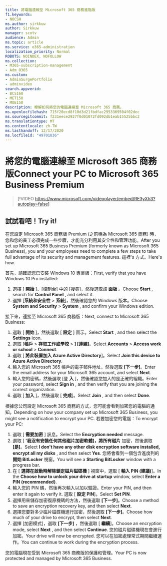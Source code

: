 ```yaml
---
title: 將電腦連線至 Microsoft 365 商務進階版
f1.keywords:
- NOCSH
ms.author: sirkkuw
author: Sirkkuw
manager: scotv
audience: Admin
ms.topic: article
ms.service: o365-administration
localization_priority: Normal
ROBOTS: NOINDEX, NOFOLLOW
ms.collection:
- M365-subscription-management
- Adm_O365
ms.custom:
- AdminSurgePortfolio
- adminvideo
search.appverid:
- BCS160
- MET150
- MOE150
description: 瞭解如何將您的電腦連線至 Microsoft 365 商務。
ms.openlocfilehash: 715f20ecd8f10d3d21fbdfac2953369504f02dec
ms.sourcegitcommit: f231eece2927f0d01072fd092db1eab15525bbc2
ms.translationtype: MT
ms.contentlocale: zh-TW
ms.lasthandoff: 12/17/2020
ms.locfileid: "49701836"
---
```

# <a name="connect-your-pc-to-microsoft-365-business-premium"></a><span data-ttu-id="51969-103">將您的電腦連線至 Microsoft 365 商務版</span><span class="sxs-lookup"><span data-stu-id="51969-103">Connect your PC to Microsoft 365 Business Premium</span></span>

> [!VIDEO https://www.microsoft.com/videoplayer/embed/RE3yXh3?autoplay=false]

## <a name="try-it"></a><span data-ttu-id="51969-104">試試看吧！</span><span class="sxs-lookup"><span data-stu-id="51969-104">Try it!</span></span>
<span data-ttu-id="51969-105">在您設定 Microsoft 365 商務版 Premium (之前稱為 Microsoft 365 商務) 時，您和您的員工必須完成一些步驟，才能充分利用其安全性和管理功能。</span><span class="sxs-lookup"><span data-stu-id="51969-105">After you set up Microsoft 365 Business Premium (formerly known as Microsoft 365 Business), you and your employees need to complete a few steps to take full advantage of its security and management features.</span></span> <span data-ttu-id="51969-106">這裡&#39;s 方式。</span><span class="sxs-lookup"><span data-stu-id="51969-106">Here&#39;s how.</span></span>

<span data-ttu-id="51969-107">首先，請確認您已安裝 Windows 10 專業版：</span><span class="sxs-lookup"><span data-stu-id="51969-107">First, verify that you have Windows 10 Pro installed:</span></span>

1. <span data-ttu-id="51969-108">選擇 [  **開始** ]、[控制台] 中的 [搜尋]，然後選取該  **面板** 。</span><span class="sxs-lookup"><span data-stu-id="51969-108">Choose  **Start** , search for  **Control Panel** , and select it.</span></span>
2. <span data-ttu-id="51969-109">選擇 [**系統和安全性**   >   **系統**]，然後確認您的 Windows 版本。</span><span class="sxs-lookup"><span data-stu-id="51969-109">Choose  **System and Security**  >  **System** , and confirm your Windows edition.</span></span>

<span data-ttu-id="51969-110">接下來，連接至 Microsoft 365 商務版：</span><span class="sxs-lookup"><span data-stu-id="51969-110">Next, connect to Microsoft 365 Business:</span></span>

1. <span data-ttu-id="51969-111">選取 [  **開始** ]，然後選取 [  **設定** ] 圖示。</span><span class="sxs-lookup"><span data-stu-id="51969-111">Select  **Start** , and then select the  **Settings** icon.</span></span>
2. <span data-ttu-id="51969-112">選取 [**帳戶**  >   **存取工作或學校**   >   **] [連線]**。</span><span class="sxs-lookup"><span data-stu-id="51969-112">Select  **Accounts** >  **Access work or school**  >  **Connect**.</span></span>
3. <span data-ttu-id="51969-113">選取 [  **將此裝置加入 Azure Active Directory**]。</span><span class="sxs-lookup"><span data-stu-id="51969-113">Select  **Join this device to Azure Active Directory**.</span></span>
4. <span data-ttu-id="51969-114">輸入您的 Microsoft 365 帳戶的電子郵件地址，然後選取  **[下一步]**。</span><span class="sxs-lookup"><span data-stu-id="51969-114">Enter the email address for your Microsoft 365 account, and select  **Next**.</span></span>
5. <span data-ttu-id="51969-115">輸入您的密碼，然後選取 [登  **入** ]，然後確認您加入的是正確的組織。</span><span class="sxs-lookup"><span data-stu-id="51969-115">Enter your password, select  **Sign in** , and then verify that you are joining the correct organization.</span></span>
6. <span data-ttu-id="51969-116">選取 [  **加入** ]，然後選取 [  **完成**]。</span><span class="sxs-lookup"><span data-stu-id="51969-116">Select  **Join** , and then select  **Done**.</span></span>

<span data-ttu-id="51969-117">根據您公司設定 Microsoft 365 商務的方式，您可能會看到加密您的電腦的通知。</span><span class="sxs-lookup"><span data-stu-id="51969-117">Depending on how your company set up Microsoft 365 Business, you might see a notification to encrypt your PC.</span></span> <span data-ttu-id="51969-118">若要加密您的電腦：</span><span class="sxs-lookup"><span data-stu-id="51969-118">To encrypt your PC:</span></span>

1. <span data-ttu-id="51969-119">選取 [  **需要加密**  ] 訊息。</span><span class="sxs-lookup"><span data-stu-id="51969-119">Select the  **Encryption needed**  message.</span></span>
2. <span data-ttu-id="51969-120">選取 [  **&#39;我沒有安裝任何其他磁片加密軟體]，將所有磁片** 加密，然後選取  **[是]**。</span><span class="sxs-lookup"><span data-stu-id="51969-120">Select  **I don&#39;t have any other disk encryption software installed, encrypt all my disks** , and then select  **Yes**.</span></span> <span data-ttu-id="51969-121">您將會看到一個包含進度列的  **開始 BitLocker**  視窗。</span><span class="sxs-lookup"><span data-stu-id="51969-121">You will see a  **Starting BitLocker**  window with a progress bar.</span></span>
3. <span data-ttu-id="51969-122">在 [  **選擇在啟動時解除鎖定磁片磁碟機**  ] 視窗中，選取 [ **輸入 PIN (建議)**]。</span><span class="sxs-lookup"><span data-stu-id="51969-122">In the  **Choose how to unlock your drive at startup**  window, select **Enter a PIN (recommended)**.</span></span>
4. <span data-ttu-id="51969-123">輸入您的 PIN 碼，然後再次輸入以加以驗證。</span><span class="sxs-lookup"><span data-stu-id="51969-123">Enter your PIN, and then enter it again to verify it.</span></span> <span data-ttu-id="51969-124">選取 [  **設定 PIN**]。</span><span class="sxs-lookup"><span data-stu-id="51969-124">Select  **Set PIN**.</span></span>
5. <span data-ttu-id="51969-125">選擇用來儲存加密復原機碼的方法，然後選取  **[下一步]**。</span><span class="sxs-lookup"><span data-stu-id="51969-125">Choose a method to save an encryption recovery key, and then select  **Next**.</span></span>
6. <span data-ttu-id="51969-126">選擇您要對多少磁片磁碟機進行加密，然後選取  **[下一步]**。</span><span class="sxs-lookup"><span data-stu-id="51969-126">Choose how much of your drive to encrypt, then select  **Next**.</span></span>
7. <span data-ttu-id="51969-127">選擇 [加密模式]，選取  **[下一步]** ，然後選取 [  **繼續**]。</span><span class="sxs-lookup"><span data-stu-id="51969-127">Choose an encryption mode, select  **Next** , and then select  **Continue**.</span></span> <span data-ttu-id="51969-128">您的磁片磁碟機現在會進行加密。</span><span class="sxs-lookup"><span data-stu-id="51969-128">Your drive will now be encrypted.</span></span> <span data-ttu-id="51969-129">您可以在加密處理常式期間繼續運作。</span><span class="sxs-lookup"><span data-stu-id="51969-129">You can continue to work during the encryption process.</span></span>

<span data-ttu-id="51969-130">您的電腦現在受到 Microsoft 365 商務版的保護和管理。</span><span class="sxs-lookup"><span data-stu-id="51969-130">Your PC is now protected and managed by Microsoft 365 Business.</span></span>